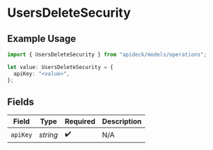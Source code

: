 # UsersDeleteSecurity

## Example Usage

```typescript
import { UsersDeleteSecurity } from "apideck/models/operations";

let value: UsersDeleteSecurity = {
  apiKey: "<value>",
};
```

## Fields

| Field              | Type               | Required           | Description        |
| ------------------ | ------------------ | ------------------ | ------------------ |
| `apiKey`           | *string*           | :heavy_check_mark: | N/A                |